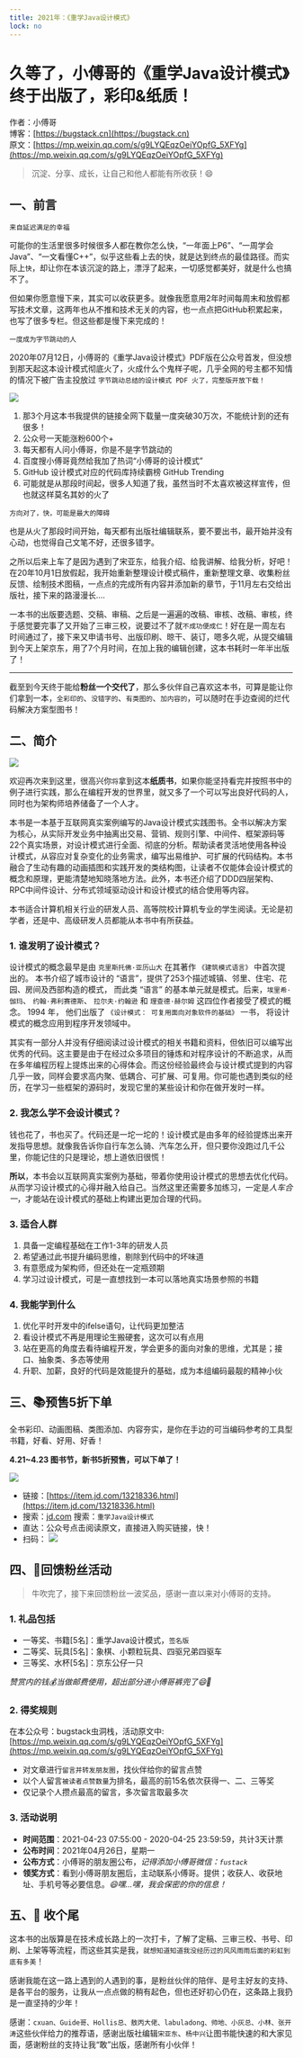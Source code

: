 ```yaml
---
title: 2021年：《重学Java设计模式》
lock: no
---
```


# 久等了，小傅哥的《重学Java设计模式》终于出版了，彩印&纸质！

作者：小傅哥
<br/>博客：[https://bugstack.cn](https://bugstack.cn)
<br/>原文：[https://mp.weixin.qq.com/s/g9LYQEqzOeiYOpfG_5XFYg](https://mp.weixin.qq.com/s/g9LYQEqzOeiYOpfG_5XFYg)

> 沉淀、分享、成长，让自己和他人都能有所收获！😄

## 一、前言

`来自延迟满足的幸福`

可能你的生活里很多时候很多人都在教你怎么快，“一年面上P6”、“一周学会Java”、“一文看懂C++”，似乎这些看上去的快，就是达到终点的最佳路径。而实际上`快`，却让你在本该沉淀的路上，漂浮了起来，一切感觉都美好，就是什么也搞不了。

但如果你愿意慢下来，其实可以收获更多。就像我愿意用2年时间每周末和放假都写技术文章，这两年也从不推和技术无关的内容，也一点点把GitHub积累起来，也写了很多专栏。但这些都是慢下来完成的！

`一度成为字节跳动的人`

2020年07月12日，小傅哥的《重学Java设计模式》PDF版在公众号首发，但没想到那天起这本设计模式彻底火了，火成什么个鬼样子呢，几乎全网的号主都不知情的情况下被广告主投放过 `字节跳动总结的设计模式 PDF 火了，完整版开放下载！`

![](https://bugstack.cn/assets/images/story/story-3-01.png)

1. 那3个月这本书我提供的链接全网下载量一度突破30万次，不能统计到的还有很多！
2. 公众号一天能涨粉600个+
3. 每天都有人问小傅哥，你是不是字节跳动的
4. 百度搜小傅哥竟然给我加了热词“小傅哥的设计模式”
5. GitHub 设计模式对应的代码库持续霸榜 GitHub Trending
6. 可能就是从那段时间起，很多人知道了我，虽然当时不太喜欢被这样宣传，但也就这样莫名其妙的火了

`方向对了，快，可能是最大的障碍`

也是从火了那段时间开始，每天都有出版社编辑联系，要不要出书，最开始并没有心动，也觉得自己文笔不好，还很多错字。

之所以后来上车了是因为遇到了宋亚东，给我介绍、给我讲解、给我分析，好吧！在20年10月1日放假起，我开始重新整理设计模式稿件，重新整理文章、收集粉丝反馈、绘制技术图稿，一点点的完成所有内容并添加新的章节，于11月左右交给出版社，接下来的路漫漫长....

一本书的出版要选题、交稿、审稿、之后是一遍遍的改稿、审核、改稿、审核，终于感觉要完事了又开始了三审三校，说要过不了就`不成功便成仁`！好在是一周左右时间通过了，接下来又申请书号、出版印刷、晾干、装订，嗯多久呢，从提交编辑到今天上架京东，用了7个月时间，在加上我的编辑创建，这本书耗时一年半出版了！

---

截至到今天终于能给**粉丝一个交代了**，那么多伙伴自己喜欢这本书，可算是能让你们拿到一本，`全彩印的`、`没错字的`、`有类图的`、`加内容的`，可以随时在手边查阅的烂代码解决方案型图书！

## 二、简介

![](https://bugstack.cn/assets/images/story/story-3-02.png)

欢迎再次来到这里，很高兴你`将`拿到这本**纸质书**，如果你能坚持看完并按照书中的例子进行实践，那么在编程开发的世界里，就又多了一个可以写出良好代码的人，同时也为架构师培养储备了一个人才。

本书是一本基于互联网真实案例编写的Java设计模式实践图书。全书以解决方案为核心，从实际开发业务中抽离出交易、营销、规则引擎、中间件、框架源码等22个真实场景，对设计模式进行全面、彻底的分析。帮助读者灵活地使用各种设计模式，从容应对复杂变化的业务需求，编写出易维护、可扩展的代码结构。本书融合了生动有趣的动画插图和实践开发的类结构图，让读者不仅能体会设计模式的概念和原理，更能清楚地知晓落地方法。此外，本书还介绍了DDD四层架构、RPC中间件设计、分布式领域驱动设计和设计模式的结合使用等内容。

本书适合计算机相关行业的研发人员、高等院校计算机专业的学生阅读。无论是初学者，还是中、高级研发人员都能从本书中有所获益。

### 1. 谁发明了设计模式？

设计模式的概念最早是由 `克里斯托佛·亚历山大` 在其著作 `《建筑模式语言》` 中首次提出的。 本书介绍了城市设计的 “语言”，提供了253个描述城镇、邻里、住宅、花园、房间及西部构造的模式， 而此类 “语言” 的基本单元就是模式。后来，`埃里希·伽玛`、 `约翰·弗利赛德斯`、 `拉尔夫·约翰逊` 和 `理查德·赫尔姆` 这四位作者接受了模式的概念。 1994 年， 他们出版了 `《设计模式： 可复用面向对象软件的基础》` 一书， 将设计模式的概念应用到程序开发领域中。

其实有一部分人并没有仔细阅读过设计模式的相关书籍和资料，但依旧可以编写出优秀的代码。这主要是由于在经过众多项目的锤炼和对程序设计的不断追求，从而在多年编程历程上提炼出来的心得体会。而这份经验最终会与设计模式提到的内容几乎一致，同样会要求高内聚、低耦合、可扩展、可复用。你可能也遇到类似的经历，在学习一些框架的源码时，发现它里的某些设计和你在做开发时一样。

### 2. 我怎么学不会设计模式？

钱也花了，书也买了。代码还是一坨一坨的！设计模式是由多年的经验提炼出来开发指导思想。就像我告诉你自行车怎么骑、汽车怎么开，但只要你没跑过几千公里，你能记住的只是理论，想上道依旧很慌！

**所以**，本书会以互联网真实案例为基础，带着你使用设计模式的思想去优化代码。从而学习设计模式的心得并融入给自己。当然这里还需要多加练习，一定是*人车合一*，才能站在设计模式的基础上构建出更加合理的代码。

### 3. 适合人群

1. 具备一定编程基础在工作1-3年的研发人员
2. 希望通过此书提升编码思维，剔除到代码中的坏味道
3. 有意愿成为架构师，但还处在一定瓶颈期
4. 学习过设计模式，可是一直想找到一本可以落地真实场景参照的书籍

### 4. 我能学到什么

1. 优化平时开发中的ifelse语句，让代码更加整洁
2. 看设计模式不再是用理论生搬硬套，这次可以有点用
3. 站在更高的角度去看待编程开发，学会更多的面向对象的思维，尤其是；接口、抽象类、多态等使用
4. 升职、加薪，良好的代码是效能提升的基础，成为本组编码最靓的精神小伙

## 三、📚预售5折下单

全书彩印、动画图稿、类图添加、内容夯实，是你在手边的可当编码参考的工具型书籍，好看、好用、好香！

**4.21~4.23 图书节，新书5折预售，可以下单了！**

![](https://bugstack.cn/assets/images/story/story-3-03.png)

- 链接：[https://item.jd.com/13218336.html](https://item.jd.com/13218336.html)
- 搜索：[jd.com](https://item.jd.com/13218336.html) 搜索：`重学Java设计模式`
- 直达：公众号点击阅读原文，直接进入购买链接，快！
- 扫码：
	![](https://bugstack.cn/assets/images/story/story-3-04.png)

## 四、🎉回馈粉丝活动

>牛吹完了，接下来回馈粉丝一波奖品，感谢一直以来对小傅哥的支持。

### 1. 礼品包括

- 一等奖、书籍[5名]：重学Java设计模式，`签名版`
- 二等奖、玩具[5名]：象棋、小颗粒玩具、四驱兄弟四驱车
- 三等奖、水杯[5名]：京东公仔一只

*赞赏内的钱💰当做邮费使用，超出部分进小傅哥裤兜了😄🎁*

### 2. 得奖规则

在本公众号：bugstack虫洞栈，活动原文中:[https://mp.weixin.qq.com/s/g9LYQEqzOeiYOpfG_5XFYg](https://mp.weixin.qq.com/s/g9LYQEqzOeiYOpfG_5XFYg)
- 对文章进行`留言并转发朋友圈`，找伙伴给你的留言点赞
- 以个人留言`被读者点赞数量`为排名，最高的前15名依次获得一、二、三等奖
- 仅记录个人攒点最高的留言，多次留言取最多次

### 3. 活动说明

- **时间范围**：2021-04-23 07:55:00 - 2020-04-25 23:59:59，共计3天计票
- **公布时间**：2021年04月26日，星期一
- **公布方式**：小傅哥的朋友圈公布，*记得添加小傅哥微信：`fustack`*
- **领奖方式**：看到小傅哥朋友圈后，主动联系小傅哥。提供；收获人、收获地址、手机号等必要信息。*😄嘿...嘿，我会保密的你的信息！*

## 五、👣 收个尾

这本书的出版算是在技术成长路上的一次打卡，了解了定稿、三审三校、书号、印刷、上架等等流程，而这些其实是我，`就想知道知道我没经历过的风风雨雨后面的彩虹到底有多美`！

感谢我能在这一路上遇到的人遇到的事，是粉丝伙伴的陪伴、是号主好友的支持、是各平台的服务，让我从一点点做的稍有起色，但也还好初心仍在，这条路上我扔是一直坚持的少年！

感谢：`cxuan、Guide哥、Hollis总、敖丙大佬、labuladong、帅地、小灰总、小林、张开涛`这些伙伴给力的推荐语，感谢出版社编辑`宋亚东`、`杨中兴`让图书能快速的和大家见面，感谢粉丝的支持让我“敢”出版，感谢所有小伙伴！

